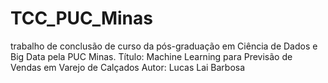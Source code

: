 # TCC_PUC_Minas
trabalho de conclusão de curso da pós-graduação em Ciência de Dados e Big Data pela PUC Minas.  Título: Machine Learning para Previsão de Vendas em Varejo de Calçados Autor: Lucas Lai Barbosa
